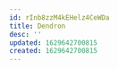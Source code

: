 ```yaml
---
id: rInb8zzM4kEHelz4CeWDa
title: Dendron
desc: ''
updated: 1629642700815
created: 1629642700815
---
```


